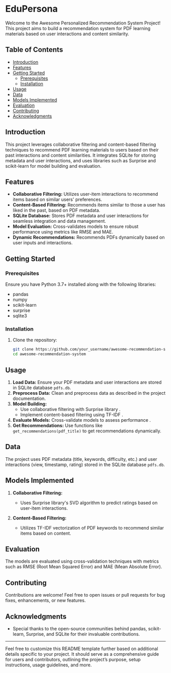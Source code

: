 # EduPersona

Welcome to the Awesome Personalized Recommendation System Project! This project aims to build a recommendation system for PDF learning materials based on user interactions and content similarity.

## Table of Contents

- [Introduction](#introduction)
- [Features](#features)
- [Getting Started](#getting-started)
  - [Prerequisites](#prerequisites)
  - [Installation](#installation)
- [Usage](#usage)
- [Data](#data)
- [Models Implemented](#models-implemented)
- [Evaluation](#evaluation)
- [Contributing](#contributing)
- [Acknowledgments](#acknowledgments)

## Introduction

This project leverages collaborative filtering and content-based filtering techniques to recommend PDF learning materials to users based on their past interactions and content similarities. It integrates SQLite for storing metadata and user interactions, and uses libraries such as Surprise and scikit-learn for model building and evaluation.

## Features

- **Collaborative Filtering:** Utilizes user-item interactions to recommend items based on similar users' preferences.
- **Content-Based Filtering:** Recommends items similar to those a user has liked in the past, based on PDF metadata.
- **SQLite Database:** Stores PDF metadata and user interactions for seamless integration and data management.
- **Model Evaluation:** Cross-validates models to ensure robust performance using metrics like RMSE and MAE.
- **Dynamic Recommendations:** Recommends PDFs dynamically based on user inputs and interactions.

## Getting Started

### Prerequisites

Ensure you have Python 3.7+ installed along with the following libraries:

- pandas
- numpy
- scikit-learn
- surprise
- sqlite3

### Installation

1. Clone the repository:
   ```bash
   git clone https://github.com/your_username/awesome-recommendation-system.git
   cd awesome-recommendation-system
   ```

## Usage

1. **Load Data:** Ensure your PDF metadata and user interactions are stored in SQLite database `pdfs.db`.
2. **Preprocess Data:** Clean and preprocess data as described in the project documentation.
3. **Model Building:**
   - Use collaborative filtering with Surprise library .
   - Implement content-based filtering using TF-IDF .
4. **Evaluate Models:** Cross-validate models to assess performance .
5. **Get Recommendations:** Use functions like `get_recommendations(pdf_title)` to get recommendations dynamically.

## Data

The project uses PDF metadata (title, keywords, difficulty, etc.) and user interactions (view, timestamp, rating) stored in the SQLite database `pdfs.db`.

## Models Implemented

1. **Collaborative Filtering:**
   - Uses Surprise library's SVD algorithm to predict ratings based on user-item interactions.

2. **Content-Based Filtering:**
   - Utilizes TF-IDF vectorization of PDF keywords to recommend similar items based on content.

## Evaluation

The models are evaluated using cross-validation techniques with metrics such as RMSE (Root Mean Squared Error) and MAE (Mean Absolute Error).

## Contributing

Contributions are welcome! Feel free to open issues or pull requests for bug fixes, enhancements, or new features.


## Acknowledgments

- Special thanks to the open-source communities behind pandas, scikit-learn, Surprise, and SQLite for their invaluable contributions.

---

Feel free to customize this README template further based on additional details specific to your project. It should serve as a comprehensive guide for users and contributors, outlining the project’s purpose, setup instructions, usage guidelines, and more.

